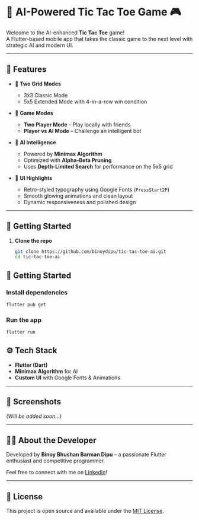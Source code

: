# 🤖 AI-Powered Tic Tac Toe Game 🎮

Welcome to the AI-enhanced **Tic Tac Toe** game!  
A Flutter-based mobile app that takes the classic game to the next level with strategic AI and modern UI.

---

## 🧠 Features

- 🎯 **Two Grid Modes**  
  - 3x3 Classic Mode  
  - 5x5 Extended Mode with 4-in-a-row win condition

- 👥 **Game Modes**  
  - **Two Player Mode** – Play locally with friends  
  - **Player vs AI Mode** – Challenge an intelligent bot

- 🤖 **AI Intelligence**
  - Powered by **Minimax Algorithm**
  - Optimized with **Alpha-Beta Pruning**
  - Uses **Depth-Limited Search** for performance on the 5x5 grid

- 🎨 **UI Highlights**
  - Retro-styled typography using Google Fonts (`PressStart2P`)
  - Smooth glowing animations and clean layout
  - Dynamic responsiveness and polished design

---

## 🚀 Getting Started

1. **Clone the repo**
   ```bash
   git clone https://github.com/binoydipu/tic-tac-toe-ai.git
   cd tic-tac-toe-ai

## 🚀 Getting Started

### Install dependencies
```bash
flutter pub get
```

### Run the app
```bash
flutter run
```

## ⚙️ Tech Stack

- **Flutter (Dart)**
- **Minimax Algorithm** for AI
- **Custom UI** with Google Fonts & Animations

---

## 📸 Screenshots

*(Will be added soon...)*

---

## 🙋‍♂️ About the Developer

Developed by **Binoy Bhushan Barman Dipu** – a passionate Flutter enthusiast and competitive programmer.

Feel free to connect with me on [LinkedIn](https://www.linkedin.com/in/binoydipu)!

---

## 📜 License

This project is open source and available under the [MIT License](LICENSE).